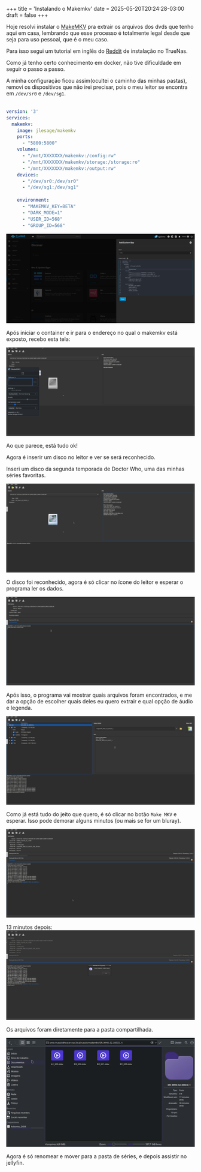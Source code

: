 +++
title = 'Instalando o Makemkv'
date = 2025-05-20T20:24:28-03:00
draft = false
+++

Hoje resolvi instalar o [MakeMKV](https://www.makemkv.com/) pra extrair os arquivos dos dvds que tenho aqui em casa, lembrando que esse processo é totalmente legal desde que seja para uso pessoal, que é o meu caso.

Para isso segui um tutorial em inglês do [Reddit](https://www.reddit.com/r/truenas/comments/1hlrtvp/guide_for_makemkv_installation_on_truenas_scale/) de instalação no TrueNas.

Como já tenho certo conhecimento em docker, não tive dificuldade em seguir o passo a passo.

A minha configuração ficou assim(ocultei o caminho das minhas pastas), removi os dispositivos que não irei precisar, pois o meu leitor se encontra em `/dev/sr0` e `/dev/sg1`.

```yaml

version: '3'
services:
  makemkv:
    image: jlesage/makemkv
    ports:
      - "5800:5800"
    volumes:
      - "/mnt/XXXXXXX/makemkv:/config:rw"
      - "/mnt/XXXXXXX/makemkv/storage:/storage:ro"
      - "/mnt/XXXXXXX/makemkv:/output:rw"
    devices:
      - "/dev/sr0:/dev/sr0"
      - "/dev/sg1:/dev/sg1"

    environment:
      - "MAKEMKV_KEY=BETA"
      - "DARK_MODE=1"
      - "USER_ID=568"
      - "GROUP_ID=568"

```


![1747783957936](image/makemkv/1747783957936.png)

Após iniciar o container e ir para o endereço no qual o makemkv está exposto, recebo esta tela:

![1747784263805](image/makemkv/1747784263805.png)

Ao que parece, está tudo ok!

Agora é inserir um disco no leitor e ver se será reconhecido.

Inseri um disco da segunda temporada de Doctor Who, uma das minhas séries favoritas.

![1747784527144](image/makemkv/1747784527144.png)

O disco foi reconhecido, agora é só clicar no ícone do leitor e esperar o programa ler os dados.

![1747784586631](image/makemkv/1747784586631.png)

Após isso, o programa vai mostrar quais arquivos foram encontrados, e me dar a opção de escolher quais deles eu quero extrair e qual opção de áudio e legenda.

![1747784689293](image/makemkv/1747784689293.png)

Como já está tudo do jeito que quero, é só clicar no botão `Make MKV` e esperar. Isso pode demorar alguns minutos (ou mais  se for um bluray).

![1747784836111](image/makemkv/1747784836111.png)

13 minutos depois:
![1747785930730](image/makemkv/1747785930730.png)

Os arquivos foram diretamente para a pasta compartilhada. 

![1747786685500](image/makemkv/1747786685500.png)

Agora é só renomear e mover para a pasta de séries, e depois assistir no jellyfin.
